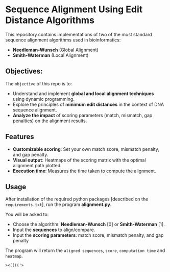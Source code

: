 # Sequence Alignment Using Edit Distance Algorithms
This repository contains implementations of two of the most standard sequence alignment algorithms used in bioinformatics:
- **Needleman-Wunsch** (Global Alignment)
- **Smith-Waterman** (Local Alignment) 

## Objectives:
The `objective` of this repo is to:
- Understand and implement **global and local alignment techniques** using dynamic programming.
- Explore the principles of **minimum edit distances** in the context of DNA sequence alignment.
- **Analyze the impact** of scoring parameters (match, mismatch, gap penalties) on the alignment results.

## Features
- **Customizable scoring**: Set your own match score, mismatch penalty, and gap penalty.  
- **Visual output**: Heatmaps of the scoring matrix with the optimal alignment path plotted.  
- **Execution time**: Measures the time taken to compute the alignment. 

## Usage
After installation of the required python packages [described on the `requirements.txt`], run the program **alignment.py**.

You will be asked to:
- Choose the algorithm: **Needleman-Wunsch** [0] or **Smith-Waterman** [1].
- Input the **sequences** to align/compare.
- Input the **scoring parameters**: match score, mismatch penalty, and gap penalty

The program will return the `aligned sequences`, `score`, `computation time` and `heatmap`.

    ><(((('>
